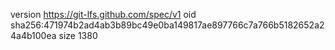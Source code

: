 version https://git-lfs.github.com/spec/v1
oid sha256:471974b2ad4ab3b89bc49e0ba149817ae897766c7a766b5182652a24a4b100ea
size 1380
